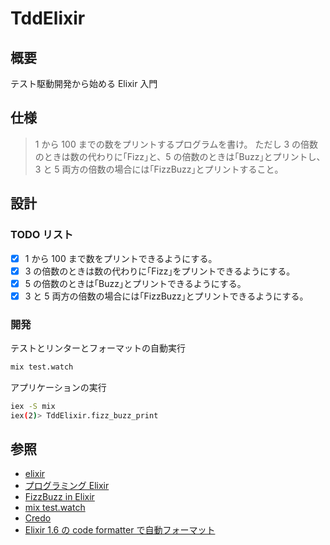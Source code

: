 # TddElixir

## 概要

テスト駆動開発から始める Elixir 入門

## 仕様

> 1 から 100 までの数をプリントするプログラムを書け。
> ただし 3 の倍数のときは数の代わりに｢Fizz｣と、5 の倍数のときは｢Buzz｣とプリントし、3 と 5 両方の倍数の場合には｢FizzBuzz｣とプリントすること。

## 設計

### TODO リスト

- [x] 1 から 100 まで数をプリントできるようにする。
- [x] 3 の倍数のときは数の代わりに｢Fizz｣をプリントできるようにする。
- [x] 5 の倍数のときは｢Buzz｣とプリントできるようにする。
- [x] 3 と 5 両方の倍数の場合には｢FizzBuzz｣とプリントできるようにする。

### 開発

テストとリンターとフォーマットの自動実行

```bash
mix test.watch
```

アプリケーションの実行

```bash
iex -S mix
iex(2)> TddElixir.fizz_buzz_print
```

## 参照

- [elixir](https://elixir-lang.org/)
- [プログラミング Elixir](https://www.amazon.co.jp/dp/B01KFCXP04/ref=dp-kindle-redirect?_encoding=UTF8&btkr=1)
- [FizzBuzz in Elixir](https://sublimecoding.com/fizzbuzz-in-elixir/)
- [mix test.watch](https://github.com/lpil/mix-test.watch)
- [Credo](https://github.com/rrrene/credo)
- [Elixir 1.6 の code formatter で自動フォーマット](https://qiita.com/shufo/items/f5e3ccd4892288449ff9)
